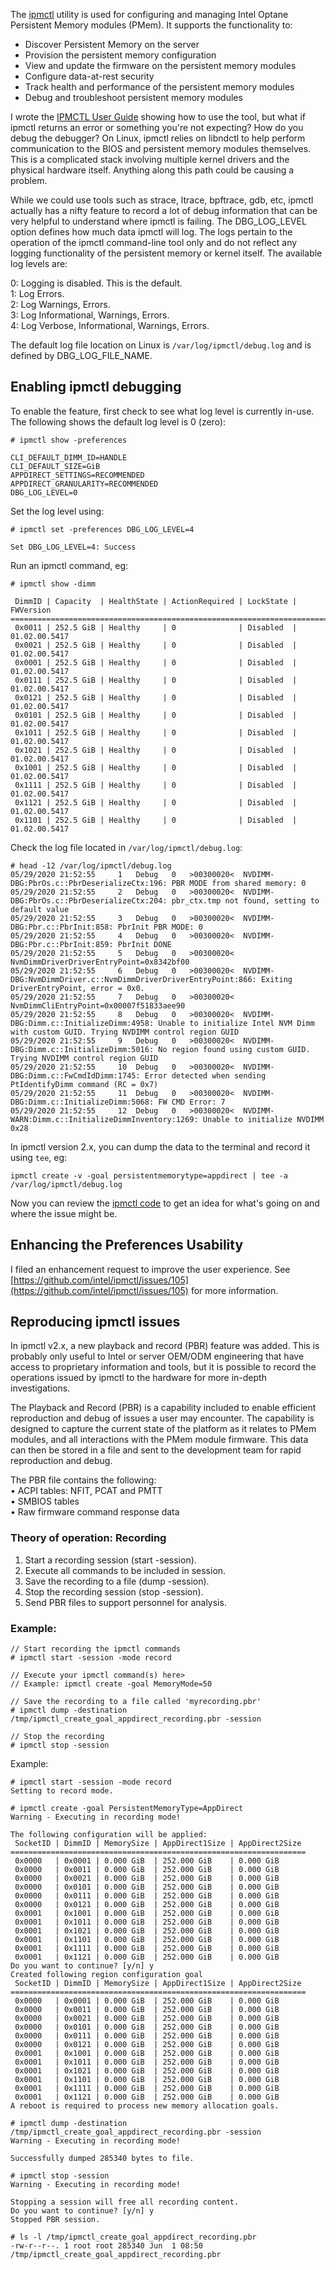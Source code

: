 The [ipmctl](https://github.com/intel/ipmctl) utility is used for configuring and managing Intel Optane Persistent Memory modules (PMem). It supports the functionality to:

- Discover Persistent Memory on the server
- Provision the persistent memory configuration
- View and update the firmware on the persistent memory modules
- Configure data-at-rest security
- Track health and performance of the persistent memory modules
- Debug and troubleshoot persistent memory modules

I wrote the [IPMCTL User Guide](https://docs.pmem.io/ipmctl-user-guide/) showing how to use the tool, but what if ipmctl returns an error or something you're not expecting? How do you debug the debugger? On Linux, ipmctl relies on libndctl to help perform communication to the BIOS and persistent memory modules themselves. This is a complicated stack involving multiple kernel drivers and the physical hardware itself. Anything along this path could be causing a problem.

While we could use tools such as strace, ltrace, bpftrace, gdb, etc, ipmctl actually has a nifty feature to record a lot of debug information that can be very helpful to understand where ipmctl is failing. The DBG\_LOG\_LEVEL option defines how much data ipmctl will log. The logs pertain to the operation of the ipmctl command-line tool only and do not reflect any logging functionality of the persistent memory or kernel itself. The available log levels are:

0: Logging is disabled. This is the default.  
1: Log Errors.  
2: Log Warnings, Errors.  
3: Log Informational, Warnings, Errors.  
4: Log Verbose, Informational, Warnings, Errors.

The default log file location on Linux is `/var/log/ipmctl/debug.log` and is defined by DBG\_LOG\_FILE\_NAME.

## Enabling ipmctl debugging

To enable the feature, first check to see what log level is currently in-use. The following shows the default log level is 0 (zero):

```
# ipmctl show -preferences

CLI_DEFAULT_DIMM_ID=HANDLE
CLI_DEFAULT_SIZE=GiB
APPDIRECT_SETTINGS=RECOMMENDED
APPDIRECT_GRANULARITY=RECOMMENDED
DBG_LOG_LEVEL=0
```

Set the log level using:

```
# ipmctl set -preferences DBG_LOG_LEVEL=4

Set DBG_LOG_LEVEL=4: Success
```

Run an ipmctl command, eg:

```
# ipmctl show -dimm

 DimmID | Capacity  | HealthState | ActionRequired | LockState | FWVersion
==============================================================================
 0x0011 | 252.5 GiB | Healthy     | 0              | Disabled  | 01.02.00.5417
 0x0021 | 252.5 GiB | Healthy     | 0              | Disabled  | 01.02.00.5417
 0x0001 | 252.5 GiB | Healthy     | 0              | Disabled  | 01.02.00.5417
 0x0111 | 252.5 GiB | Healthy     | 0              | Disabled  | 01.02.00.5417
 0x0121 | 252.5 GiB | Healthy     | 0              | Disabled  | 01.02.00.5417
 0x0101 | 252.5 GiB | Healthy     | 0              | Disabled  | 01.02.00.5417
 0x1011 | 252.5 GiB | Healthy     | 0              | Disabled  | 01.02.00.5417
 0x1021 | 252.5 GiB | Healthy     | 0              | Disabled  | 01.02.00.5417
 0x1001 | 252.5 GiB | Healthy     | 0              | Disabled  | 01.02.00.5417
 0x1111 | 252.5 GiB | Healthy     | 0              | Disabled  | 01.02.00.5417
 0x1121 | 252.5 GiB | Healthy     | 0              | Disabled  | 01.02.00.5417
 0x1101 | 252.5 GiB | Healthy     | 0              | Disabled  | 01.02.00.5417
```

Check the log file located in `/var/log/ipmctl/debug.log`:

```
# head -12 /var/log/ipmctl/debug.log
05/29/2020 21:52:55 	1	Debug	0	>00300020<	NVDIMM-DBG:PbrOs.c::PbrDeserializeCtx:196: PBR MODE from shared memory: 0  
05/29/2020 21:52:55 	2	Debug	0	>00300020<	NVDIMM-DBG:PbrOs.c::PbrDeserializeCtx:204: pbr_ctx.tmp not found, setting to default value  
05/29/2020 21:52:55 	3	Debug	0	>00300020<	NVDIMM-DBG:Pbr.c::PbrInit:858: PbrInit PBR MODE: 0  
05/29/2020 21:52:55 	4	Debug	0	>00300020<	NVDIMM-DBG:Pbr.c::PbrInit:859: PbrInit DONE  
05/29/2020 21:52:55 	5	Debug	0	>00300020<	NvmDimmDriverDriverEntryPoint=0x8342bf00 
05/29/2020 21:52:55 	6	Debug	0	>00300020<	NVDIMM-DBG:NvmDimmDriver.c::NvmDimmDriverDriverEntryPoint:866: Exiting DriverEntryPoint, error = 0x0. 
05/29/2020 21:52:55 	7	Debug	0	>00300020<	NvmDimmCliEntryPoint=0x00007f51833aee90 
05/29/2020 21:52:55 	8	Debug	0	>00300020<	NVDIMM-DBG:Dimm.c::InitializeDimm:4958: Unable to initialize Intel NVM Dimm with custom GUID. Trying NVDIMM control region GUID 
05/29/2020 21:52:55 	9	Debug	0	>00300020<	NVDIMM-DBG:Dimm.c::InitializeDimm:5016: No region found using custom GUID. Trying NVDIMM control region GUID 
05/29/2020 21:52:55 	10	Debug	0	>00300020<	NVDIMM-DBG:Dimm.c::FwCmdIdDimm:1745: Error detected when sending PtIdentifyDimm command (RC = 0x7) 
05/29/2020 21:52:55 	11	Debug	0	>00300020<	NVDIMM-DBG:Dimm.c::InitializeDimm:5068: FW CMD Error: 7 
05/29/2020 21:52:55 	12	Debug	0	>00300020<	NVDIMM-WARN:Dimm.c::InitializeDimmInventory:1269: Unable to initialize NVDIMM 0x28 
```

In ipmctl version 2.x, you can dump the data to the terminal and record it using `tee`, eg:

```
ipmctl create -v -goal persistentmemorytype=appdirect | tee -a /var/log/ipmctl/debug.log
```

Now you can review the [ipmctl code](https://github.com/intel/ipmctl) to get an idea for what's going on and where the issue might be.

## Enhancing the Preferences Usability
I filed an enhancement request to improve the user experience. See [https://github.com/intel/ipmctl/issues/105](https://github.com/intel/ipmctl/issues/105) for more information.

## Reproducing ipmctl issues
In ipmctl v2.x, a new playback and record (PBR) feature was added. This is probably only useful to Intel or server OEM/ODM engineering that have access to proprietary information and tools, but it is possible to record the operations issued by ipmctl to the hardware for more in-depth investigations.

The Playback and Record (PBR) is a capability included to enable efficient reproduction and debug of issues a user may encounter. The capability is designed to capture the current state of the platform as it relates to PMem modules, and all interactions with the PMem module firmware. This data can then be stored in a file and sent to the development team for rapid reproduction and debug.

The PBR file contains the following:  
• ACPI tables: NFIT, PCAT and PMTT  
• SMBIOS tables  
• Raw firmware command response data

### Theory of operation: Recording
1. Start a recording session (start -session).
2. Execute all commands to be included in session.
3. Save the recording to a file (dump -session).
4. Stop the recording session (stop -session).
5. Send PBR files to support personnel for analysis.

### Example:
```
// Start recording the ipmctl commands
# ipmctl start -session -mode record 
 
// Execute your ipmctl command(s) here>
// Example: ipmctl create -goal MemoryMode=50 

// Save the recording to a file called 'myrecording.pbr' 
# ipmctl dump -destination /tmp/ipmctl_create_goal_appdirect_recording.pbr -session 

// Stop the recording
# ipmctl stop -session 
```

Example:

```
# ipmctl start -session -mode record
Setting to record mode.

# ipmctl create -goal PersistentMemoryType=AppDirect
Warning - Executing in recording mode!

The following configuration will be applied:
 SocketID | DimmID | MemorySize | AppDirect1Size | AppDirect2Size
==================================================================
 0x0000   | 0x0001 | 0.000 GiB  | 252.000 GiB    | 0.000 GiB
 0x0000   | 0x0011 | 0.000 GiB  | 252.000 GiB    | 0.000 GiB
 0x0000   | 0x0021 | 0.000 GiB  | 252.000 GiB    | 0.000 GiB
 0x0000   | 0x0101 | 0.000 GiB  | 252.000 GiB    | 0.000 GiB
 0x0000   | 0x0111 | 0.000 GiB  | 252.000 GiB    | 0.000 GiB
 0x0000   | 0x0121 | 0.000 GiB  | 252.000 GiB    | 0.000 GiB
 0x0001   | 0x1001 | 0.000 GiB  | 252.000 GiB    | 0.000 GiB
 0x0001   | 0x1011 | 0.000 GiB  | 252.000 GiB    | 0.000 GiB
 0x0001   | 0x1021 | 0.000 GiB  | 252.000 GiB    | 0.000 GiB
 0x0001   | 0x1101 | 0.000 GiB  | 252.000 GiB    | 0.000 GiB
 0x0001   | 0x1111 | 0.000 GiB  | 252.000 GiB    | 0.000 GiB
 0x0001   | 0x1121 | 0.000 GiB  | 252.000 GiB    | 0.000 GiB
Do you want to continue? [y/n] y
Created following region configuration goal
 SocketID | DimmID | MemorySize | AppDirect1Size | AppDirect2Size
==================================================================
 0x0000   | 0x0001 | 0.000 GiB  | 252.000 GiB    | 0.000 GiB
 0x0000   | 0x0011 | 0.000 GiB  | 252.000 GiB    | 0.000 GiB
 0x0000   | 0x0021 | 0.000 GiB  | 252.000 GiB    | 0.000 GiB
 0x0000   | 0x0101 | 0.000 GiB  | 252.000 GiB    | 0.000 GiB
 0x0000   | 0x0111 | 0.000 GiB  | 252.000 GiB    | 0.000 GiB
 0x0000   | 0x0121 | 0.000 GiB  | 252.000 GiB    | 0.000 GiB
 0x0001   | 0x1001 | 0.000 GiB  | 252.000 GiB    | 0.000 GiB
 0x0001   | 0x1011 | 0.000 GiB  | 252.000 GiB    | 0.000 GiB
 0x0001   | 0x1021 | 0.000 GiB  | 252.000 GiB    | 0.000 GiB
 0x0001   | 0x1101 | 0.000 GiB  | 252.000 GiB    | 0.000 GiB
 0x0001   | 0x1111 | 0.000 GiB  | 252.000 GiB    | 0.000 GiB
 0x0001   | 0x1121 | 0.000 GiB  | 252.000 GiB    | 0.000 GiB
A reboot is required to process new memory allocation goals.

# ipmctl dump -destination /tmp/ipmctl_create_goal_appdirect_recording.pbr -session
Warning - Executing in recording mode!

Successfully dumped 285340 bytes to file.

# ipmctl stop -session
Warning - Executing in recording mode!

Stopping a session will free all recording content.
Do you want to continue? [y/n] y
Stopped PBR session.

# ls -l /tmp/ipmctl_create_goal_appdirect_recording.pbr
-rw-r--r--. 1 root root 285340 Jun  1 08:50 /tmp/ipmctl_create_goal_appdirect_recording.pbr
```
